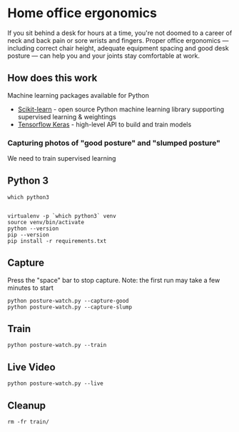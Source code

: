 # Home office ergonomics

If you sit behind a desk for hours at a time, you're not doomed to a career of neck and back pain or sore wrists and fingers. Proper office ergonomics — including correct chair height, adequate equipment spacing and good desk posture — can help you and your joints stay comfortable at work.

## How does this work
Machine learning packages available for Python


- [Scikit-learn](https://scikit-learn.org) - open source Python machine learning library supporting supervised learning & weightings
- [Tensorflow Keras](https://www.tensorflow.org/guide/keras/overview) - high-level API to build and train models 

### Capturing photos of "good posture" and "slumped posture" 
We need to train supervised learning

## Python 3

```
which python3


virtualenv -p `which python3` venv
source venv/bin/activate
python --version
pip --version
pip install -r requirements.txt 
```


## Capture

Press the "space" bar to stop capture. Note: the first run may take a few minutes to start

```
python posture-watch.py --capture-good
python posture-watch.py --capture-slump
```

## Train

```
python posture-watch.py --train
```


## Live Video

```
python posture-watch.py --live
```

## Cleanup

```
rm -fr train/
```

